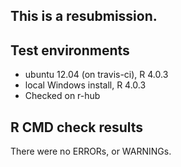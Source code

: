This is a resubmission.
----------------------------------

## Test environments
* ubuntu 12.04 (on travis-ci), R 4.0.3
* local Windows install, R 4.0.3
* Checked on r-hub

## R CMD check results
There were no ERRORs, or WARNINGs.
